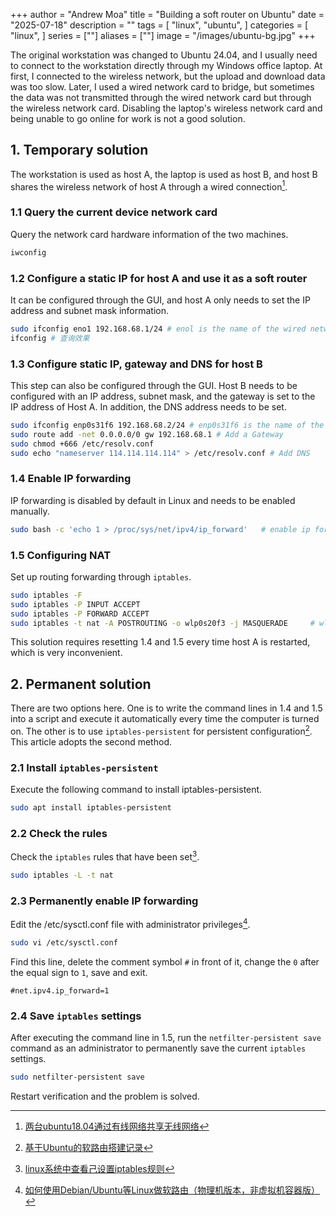 +++
author = "Andrew Moa"
title = "Building a soft router on Ubuntu"
date = "2025-07-18"
description = ""
tags = [
    "linux",
    "ubuntu",
]
categories = [
    "linux",
]
series = [""]
aliases = [""]
image = "/images/ubuntu-bg.jpg"
+++

The original workstation was changed to Ubuntu 24.04, and I usually need to connect to the workstation directly through my Windows office laptop. At first, I connected to the wireless network, but the upload and download data was too slow. Later, I used a wired network card to bridge, but sometimes the data was not transmitted through the wired network card but through the wireless network card. Disabling the laptop's wireless network card and being unable to go online for work is not a good solution.

## 1. Temporary solution
The workstation is used as host A, the laptop is used as host B, and host B shares the wireless network of host A through a wired connection[^1].

### 1.1 Query the current device network card
Query the network card hardware information of the two machines.
```bash
iwconfig
```

### 1.2 Configure a static IP for host A and use it as a soft router
It can be configured through the GUI, and host A only needs to set the IP address and subnet mask information.
```bash
sudo ifconfig eno1 192.168.68.1/24 # enol is the name of the wired network card connected to host A
ifconfig # 查询效果
```

### 1.3 Configure static IP, gateway and DNS for host B
This step can also be configured through the GUI. Host B needs to be configured with an IP address, subnet mask, and the gateway is set to the IP address of Host A. In addition, the DNS address needs to be set.
```bash
sudo ifconfig enp0s31f6 192.168.68.2/24 # enp0s31f6 is the name of the wired network card of host A
sudo route add -net 0.0.0.0/0 gw 192.168.68.1 # Add a Gateway
sudo chmod +666 /etc/resolv.conf 
sudo echo "nameserver 114.114.114.114" > /etc/resolv.conf # Add DNS
```

### 1.4 Enable IP forwarding
IP forwarding is disabled by default in Linux and needs to be enabled manually.
```bash
sudo bash -c 'echo 1 > /proc/sys/net/ipv4/ip_forward'   # enable ip forwarding
```

### 1.5 Configuring NAT
Set up routing forwarding through `iptables`.
```bash
sudo iptables -F
sudo iptables -P INPUT ACCEPT
sudo iptables -P FORWARD ACCEPT
sudo iptables -t nat -A POSTROUTING -o wlp0s20f3 -j MASQUERADE     # wlp0s20f3 is the wireless network card that connects host A to the external network
```

This solution requires resetting 1.4 and 1.5 every time host A is restarted, which is very inconvenient.

## 2. Permanent solution
There are two options here. One is to write the command lines in 1.4 and 1.5 into a script and execute it automatically every time the computer is turned on. The other is to use `iptables-persistent` for persistent configuration[^2]. This article adopts the second method.

### 2.1 Install `iptables-persistent`
Execute the following command to install iptables-persistent.
```bash
sudo apt install iptables-persistent
```

### 2.2 Check the rules
Check the `iptables` rules that have been set[^3].
```bash
sudo iptables -L -t nat
```

### 2.3 Permanently enable IP forwarding
Edit the /etc/sysctl.conf file with administrator privileges[^4].
```bash
sudo vi /etc/sysctl.conf
```
Find this line, delete the comment symbol `#` in front of it, change the `0` after the equal sign to `1`, save and exit.
```config
#net.ipv4.ip_forward=1
```

### 2.4 Save `iptables` settings
After executing the command line in 1.5, run the `netfilter-persistent save` command as an administrator to permanently save the current `iptables` settings.
```bash
sudo netfilter-persistent save
```

Restart verification and the problem is solved.

[^1]: [两台ubuntu18.04通过有线网络共享无线网络](https://blog.csdn.net/weixin_41281151/article/details/116057867)

[^2]: [基于Ubuntu的软路由搭建记录](https://zahui.fan/posts/cfedbd03/)

[^3]: [linux系统中查看己设置iptables规则](https://blog.csdn.net/chengxuyuanyonghu/article/details/51897666)

[^4]: [如何使用Debian/Ubuntu等Linux做软路由（物理机版本，非虚拟机容器版）](https://zhuanlan.zhihu.com/p/587068225)

